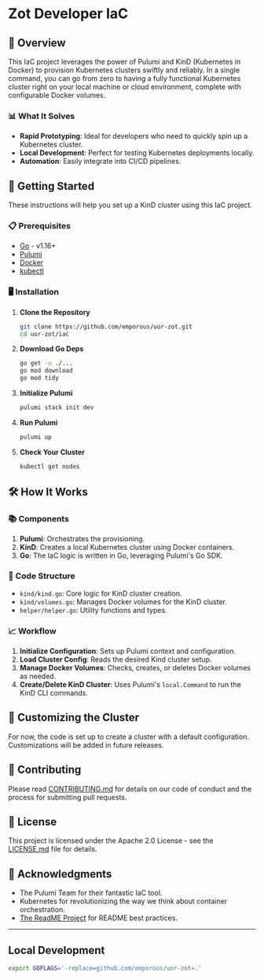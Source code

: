 # Zot Developer IaC

## 🌟 Overview

This IaC project leverages the power of Pulumi and KinD (Kubernetes in Docker) to provision Kubernetes clusters swiftly and reliably. In a single command, you can go from zero to having a fully functional Kubernetes cluster right on your local machine or cloud environment, complete with configurable Docker volumes.

### 📊 What It Solves

- **Rapid Prototyping**: Ideal for developers who need to quickly spin up a Kubernetes cluster.
- **Local Development**: Perfect for testing Kubernetes deployments locally.
- **Automation**: Easily integrate into CI/CD pipelines.

## 🚀 Getting Started

These instructions will help you set up a KinD cluster using this IaC project.

### 📋 Prerequisites

- [Go](https://golang.org/dl/) - v1.16+
- [Pulumi](https://www.pulumi.com/docs/get-started/install/)
- [Docker](https://www.docker.com/products/docker-desktop)
- [kubectl](https://kubernetes.io/docs/tasks/tools/install-kubectl/)

### 🖥️ Installation

1. **Clone the Repository**

    ```bash
    git clone https://github.com/emporous/uor-zot.git
    cd uor-zot/iac
    ```

2. **Download Go Deps**

    ```bash
    go get -u ./...
    go mod download
    go mod tidy
    ```

2. **Initialize Pulumi**

    ```bash
    pulumi stack init dev
    ```

3. **Run Pulumi**

    ```bash
    pulumi up
    ```

4. **Check Your Cluster**

    ```bash
    kubectl get nodes
    ```

## 🛠️ How It Works

### 📚 Components

1. **Pulumi**: Orchestrates the provisioning.
2. **KinD**: Creates a local Kubernetes cluster using Docker containers.
3. **Go**: The IaC logic is written in Go, leveraging Pulumi's Go SDK.

### 🔨 Code Structure

- `kind/kind.go`: Core logic for KinD cluster creation.
- `kind/volumes.go`: Manages Docker volumes for the KinD cluster.
- `helper/helper.go`: Utility functions and types.

### 📈 Workflow

1. **Initialize Configuration**: Sets up Pulumi context and configuration.
2. **Load Cluster Config**: Reads the desired Kind cluster setup.
3. **Manage Docker Volumes**: Checks, creates, or deletes Docker volumes as needed.
4. **Create/Delete KinD Cluster**: Uses Pulumi's `local.Command` to run the KinD CLI commands.

## 📜 Customizing the Cluster

For now, the code is set up to create a cluster with a default configuration. Customizations will be added in future releases.

## 🤝 Contributing

Please read [CONTRIBUTING.md](../CONTRIBUTING.md) for details on our code of conduct and the process for submitting pull requests.

## 📄 License

This project is licensed under the Apache 2.0 License - see the [LICENSE.md](../LICENSE) file for details.

## 🙏 Acknowledgments

- The Pulumi Team for their fantastic IaC tool.
- Kubernetes for revolutionizing the way we think about container orchestration.
- [The ReadME Project](https://www.readme.com/the-readme-project) for README best practices.

-------------------------------------------------------

## Local Development

```bash
export GOFLAGS='-replace=github.com/emporous/uor-zot=.'
```
